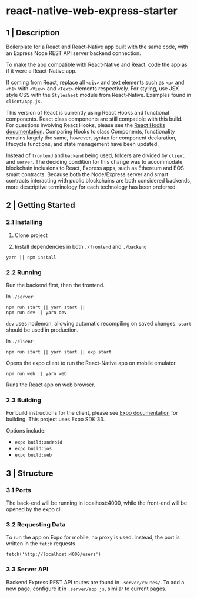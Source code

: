 # react-native-web-express-starter

## 1 | Description

Boilerplate for a React and React-Native app built with the same code, with an Express Node REST API server backend connection. 

To make the app compatible with React-Native and React, code the app as if it were a React-Native app. 

If coming from React, replace all `<div>` and text elements such as `<p>` and `<h1>` with `<View>` and `<Text>` elements respectively. For styling, use JSX style CSS with the `Stylesheet` module from React-Native. Examples found in `client/App.js`.

This version of React is currently using React Hooks and functional components. React class components are still compatible with this build. For questions involving React Hooks, please see the [React Hooks documentation](https://reactjs.org/docs/hooks-faq.html). Comparing Hooks to class Components, functionality remains largely the same, however, syntax for component declaration, lifecycle functions, and state management have been updated. 

Instead of `frontend` and `backend` being used, folders are divided by `client` and `server`. The deciding condition for this change was to accommodate blockchain inclusions to React, Express apps, such as Ethereum and EOS smart contracts. Because both the Node/Express server and smart contracts interacting with public blockchains are both considered backends, more descriptive terminology for each technology has been preferred. 


## 2 | Getting Started


### 2.1 Installing

1. Clone project

2. Install dependencies in both `./frontend` and `./backend`

```
yarn || npm install
```

### 2.2 Running

Run the backend first, then the frontend.

In `./server`:

```
npm run start || yarn start || 
npm run dev || yarn dev 
```

`dev` uses nodemon, allowing automatic recompiling on saved changes. `start` should be used in production. 


In `./client`:

```
npm run start || yarn start || exp start
```

Opens the expo client to run the React-Native app on mobile emulator.


```
npm run web || yarn web
```

Runs the React app on web browser.

### 2.3 Building

For build instructions for the client, please see [Expo documentation](https://docs.expo.io/versions/latest/distribution/building-standalone-apps/) for building. This project uses Expo SDK 33. 

Options include:
* `expo build:android` 
* `expo build:ios`
* `expo build:web`


## 3 | Structure

### 3.1 Ports

The back-end will be running in localhost:4000, while the front-end will be opened by the expo cli.

### 3.2 Requesting Data

To run the app on Expo for mobile, no proxy is used. Instead, the port is
written in the `fetch` requests

```
fetch('http://localhost:4000/users')
```

### 3.3 Server API

Backend Express REST API routes are found in `.server/routes/`. To add a new page, configure it in `.server/app.js`, similar to current pages.

